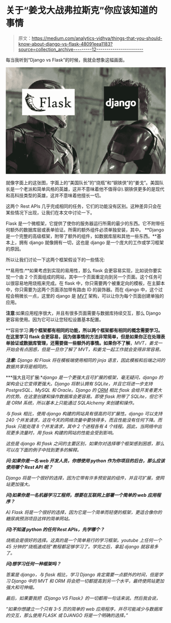 # 关于“姜戈大战弗拉斯克”你应该知道的事情

> 原文：<https://medium.com/analytics-vidhya/things-that-you-should-know-about-django-vs-flask-48091eea1183?source=collection_archive---------12----------------------->

每当我听到“Django vs Flask”的时候，我就会想象这幅画面。

![](img/4caf54bd0f26ccc8086b7ad5d70c494a.png)

就像字面上的这张图，字面上的“美国队长”的“烧瓶”和“钢铁侠”的“姜戈”。美国队长是一个老派和简单风格的英雄，这并不意味着他不值得😜).钢铁侠更多的是现代和高科技类型的英雄，这并不意味着他擅长一切。

这两个 Rest APIs 几乎完成相同的任务，它们的功能没有区别。这种差异只会在某些情况下出现，让我们在本文中讨论一下。

Flask 是一个微框架，它提供了使你的服务器运行所需的最少的东西。它不附带任何额外的数据库层或表单验证。所需的额外组件必须单独安装，其中。 **Django 是一个完整的高级框架，附带了额外的组件，如数据库层和其他一些东西。**基本上，拥有 django 就像拥有一切，这也是 django 是一个庞大的工作或学习框架的原因。

所以让我们讨论一下这两个框架假设下的一些情况:

**易用性:**如果考虑到实现的易用性，那么 flask 会更容易实现，比如说你要实现一个由 2 个页面组成的网站，其中一个页面重定向到另一个页面。这个任务可以很容易地用烧瓶来完成。在 flask 中，你只需要两个被重定向的模板，在主脚本中，你只需要为这两个页面添加带有路由 ID 的装饰器。而在 django 中，这个过程会稍微长一点，这里的 django 是 [*MVT*](https://djangobook.com/mdj2-django-structure/) 架构，可以让你为每个页面创建单独的应用。

**注意**:如果应用程序很大，并且有很多页面需要与数据库持续交互，那么 Django 更容易使用。因为它可以让您轻松设置基本配置。

**容易学习:**两个框架都有相同的功能，所以两个框架都有相同的概念需要学习。在这里学习 flask 会更容易，因为做事情的方法非常简单，但是如果你正在处理表单验证或数据库管理，还需要做一些额外的事情。如果你不了解[](https://djangobook.com/mdj2-django-structure/)**，*MVT，姜戈一开始会有点困惑，但是一旦你了解了 MVT，和姜戈一起工作就会变得非常容易。*

***注意:** Django 和 Flask 将在模板端使用相同的 jinja 语言，因此模板和后端之间的数据共享将是相同的。*

***强大且可扩展:**django 是一个更强大且可扩展的框架，毫无疑问，django 的架构会让它变得更强大。Django 将默认拥有 SQLite，并且它将进一步支持 PostgreSQL、MySQL 和 Oracle。Django 的 [*ORM*](https://djangobook.com/mdj2-models/) 相比 flask 会给开发者更大的优势。在这里创建和操作数据库会更容易。即使 flask 附带了 SQLite，但它不是 ORM 系统，所以基本上只能通过 SQLAlchemy 来创建和操作。*

*与 flask 相比，使用 django 构建的网站具有很高的可扩展性。django 可以支持 240 个并发请求，这在今天的网络流量中要快得多，而且性能没有任何下降。而 flask 只能处理 8 个并发请求，其中 2 个进程各有 4 个线程。因此，当网络中出现更多流量时，用 flask 构建的网站的性能会受到影响。*

*这些是 django 和 flask 之间的主要区别，如果你对选择哪个框架感到困惑，那么可以在下面的例子中找到更多的解释。*

***问:如果你是一名 web 开发人员，你想使用 python 作为你项目的后台，那么应该使用哪个 Rest API 呢？***

*Django 将是一个很好的选择，因为它带有许多预安装的组件，并且可扩展，使网站更加强大。*

***问)如果你是一名机器学习工程师，想要在互联网上部署一个简单的 web 应用程序？***

*A) Flask 将是一个很好的选择，因为它是一个简单而轻便的框架，更适合像你的糖尿病预测项目这样的简单网站。*

***问)不知道 python 的任何 Rest APIs，先学哪个？***

*烧瓶会是很好的选择。这真的是一个简单易行的学习框架。youtube 上任何一个 45 分钟的“烧瓶速成班”教程都足够学习了。学完之后，拿起 django 就容易多了。*

***问)想学习任何一种框架吗？***

*答案是 django，与 flask 相比，学习 Django 肯定需要一点额外的时间，但是学习 Django 中的 MVT 和 ORM 将会把一切都提高到另一个水平，最终使网站更加强大和可伸缩。*

*最后，如果要我把《Django VS Flask》的一切都用一句话来说。然后我会说，*

*“如果你想建立一个只有 3-5 页的简单的 web 应用程序，并尽可能减少与数据库的交互，那么使用 FLASK 或 DJANGO 将是一个明确的选择。”*